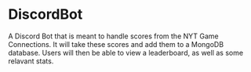 # DiscordBot

A Discord Bot that is meant to handle scores from the NYT Game Connections. It will take these scores and add them to a MongoDB database. Users will then be able to view a leaderboard, as well as some relavant stats. 
